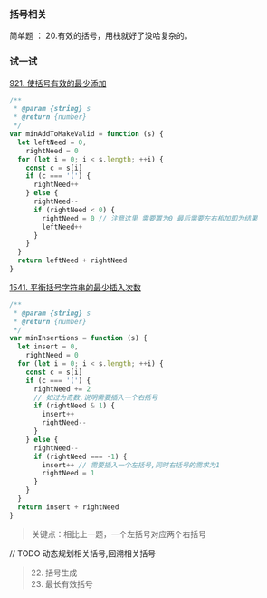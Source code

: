 ### 括号相关

简单题 ： 20.有效的括号，用栈就好了没哈复杂的。

### 试一试

[921. 使括号有效的最少添加](https://leetcode.cn/problems/minimum-add-to-make-parentheses-valid/)

```js
/**
 * @param {string} s
 * @return {number}
 */
var minAddToMakeValid = function (s) {
  let leftNeed = 0,
    rightNeed = 0
  for (let i = 0; i < s.length; ++i) {
    const c = s[i]
    if (c === '(') {
      rightNeed++
    } else {
      rightNeed--
      if (rightNeed < 0) {
        rightNeed = 0 // 注意这里 需要置为0 最后需要左右相加即为结果
        leftNeed++
      }
    }
  }
  return leftNeed + rightNeed
}
```

[1541. 平衡括号字符串的最少插入次数](https://leetcode.cn/problems/minimum-insertions-to-balance-a-parentheses-string/)

```js
/**
 * @param {string} s
 * @return {number}
 */
var minInsertions = function (s) {
  let insert = 0,
    rightNeed = 0
  for (let i = 0; i < s.length; ++i) {
    const c = s[i]
    if (c === '(') {
      rightNeed += 2
      // 如过为奇数,说明需要插入一个右括号
      if (rightNeed & 1) {
        insert++
        rightNeed--
      }
    } else {
      rightNeed--
      if (rightNeed === -1) {
        insert++ // 需要插入一个左括号,同时右括号的需求为1
        rightNeed = 1
      }
    }
  }
  return insert + rightNeed
}
```

> 关键点：相比上一题，一个左括号对应两个右括号

// TODO 动态规划相关括号,回溯相关括号

> 22. 括号生成
> 23. 最长有效括号

